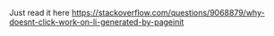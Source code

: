Just read it here https://stackoverflow.com/questions/9068879/why-doesnt-click-work-on-li-generated-by-pageinit

